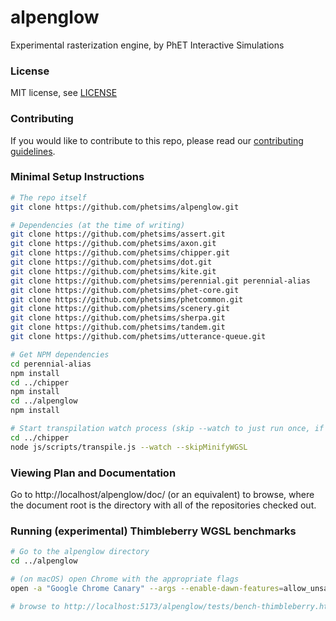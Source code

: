 alpenglow
=======

Experimental rasterization engine, by PhET Interactive Simulations

### License

MIT license, see [LICENSE](LICENSE)

### Contributing

If you would like to contribute to this repo, please read
our [contributing guidelines](https://github.com/phetsims/community/blob/main/CONTRIBUTING.md).

### Minimal Setup Instructions

```sh
# The repo itself
git clone https://github.com/phetsims/alpenglow.git

# Dependencies (at the time of writing)
git clone https://github.com/phetsims/assert.git
git clone https://github.com/phetsims/axon.git
git clone https://github.com/phetsims/chipper.git
git clone https://github.com/phetsims/dot.git
git clone https://github.com/phetsims/kite.git
git clone https://github.com/phetsims/perennial.git perennial-alias
git clone https://github.com/phetsims/phet-core.git
git clone https://github.com/phetsims/phetcommon.git
git clone https://github.com/phetsims/scenery.git
git clone https://github.com/phetsims/sherpa.git
git clone https://github.com/phetsims/tandem.git
git clone https://github.com/phetsims/utterance-queue.git

# Get NPM dependencies
cd perennial-alias
npm install
cd ../chipper
npm install
cd ../alpenglow
npm install

# Start transpilation watch process (skip --watch to just run once, if not can Ctrl-C out as desired).
cd ../chipper
node js/scripts/transpile.js --watch --skipMinifyWGSL
```

### Viewing Plan and Documentation

Go to http://localhost/alpenglow/doc/ (or an equivalent) to browse, where the document root is the directory with all of
the repositories checked out.

### Running (experimental) Thimbleberry WGSL benchmarks

```sh
# Go to the alpenglow directory
cd ../alpenglow

# (on macOS) open Chrome with the appropriate flags
open -a "Google Chrome Canary" --args --enable-dawn-features=allow_unsafe_apis --enable-webgpu-developer-features --disable-dawn-features=timestamp_quantization

# browse to http://localhost:5173/alpenglow/tests/bench-thimbleberry.html
```
